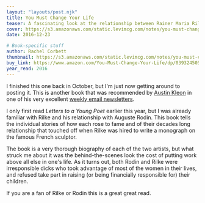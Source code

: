 ```yaml
---
layout: "layouts/post.njk"
title: You Must Change Your Life
teaser: A fascinating look at the relationship between Rainer Maria Rilke and Auguste Rodin
cover: https://s3.amazonaws.com/static.levimcg.com/notes/you-must-change-your-life/cover-you-must-change-your-life.jpg
date: 2016-12-23

# Book-specific stuff
author: Rachel Corbett
thumbnail: https://s3.amazonaws.com/static.levimcg.com/notes/you-must-change-your-life/thumbnail-you-must-change-your-life.jpg
buy_link: https://www.amazon.com/You-Must-Change-Your-Life/dp/0393245055
year_read: 2016
---
```

I finished this one back in October, but I'm just now getting around to posting it. This is another book that was recommended by [Austin Kleon](http://austinkleon.com/) in one of his very excellent [weekly email newsletters](http://austinkleon.com/newsletter/).

I only first read _Letters to a Young Poet_ earlier this year, but I was already familiar with Rilke and his relationship with Auguste Rodin. This book tells the individual stories of how each rose to fame and of their decades long relationship that touched off when Rilke was hired to write a monograph on the famous French sculptor.

The book is a very thorough biography of each of the two artists, but what struck me about it was the behind-the-scenes look the cost of putting work above all else in one's life. As it turns out, both Rodin and Rilke were irresponsible dicks who took advantage of most of the women in their lives, and refused take part in raising (or being financially responsible for) their children.

If you are a fan of Rilke or Rodin this is a great great read.